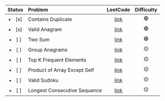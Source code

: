 |    Status     | Problem                      |                              LeetCode                              |   Difficulty    |
| :-----------: | :--------------------------- | :----------------------------------------------------------------: | :-------------: |
| <li>[x] </li> | Contains Duplicate           |      [link](https://leetcode.com/problems/contains-duplicate)      | :green_circle:  |
| <li>[x] </li> | Valid Anagram                |        [link](https://leetcode.com/problems/valid-anagram)         | :green_circle:  |
| <li>[ ] </li> | Two Sum                      |           [link](https://leetcode.com/problems/two-sum)            | :green_circle:  |
| <li>[ ] </li> | Group Anagrams               |        [link](https://leetcode.com/problems/group-anagrams)        | :yellow_circle: |
| <li>[ ] </li> | Top K Frequent Elements      |   [link](https://leetcode.com/problems/top-k-frequent-elements)    | :yellow_circle: |
| <li>[ ] </li> | Product of Array Except Self | [link](https://leetcode.com/problems/product-of-array-except-self) | :yellow_circle: |
| <li>[ ] </li> | Valid Sudoku                 |         [link](https://leetcode.com/problems/valid-sudoku)         | :yellow_circle: |
| <li>[ ] </li> | Longest Consecutive Sequence | [link](https://leetcode.com/problems/longest-consecutive-sequence) | :yellow_circle: |
